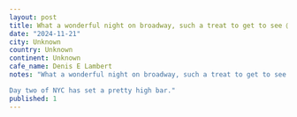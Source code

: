 ```yaml
---
layout: post
title: What a wonderful night on broadway, such a treat to get to see @denis_e_lambert perform on the biggest musical theatre stage on earth, and then as a bonus meet his partner and friends and grill them a
date: "2024-11-21"
city: Unknown
country: Unknown
continent: Unknown
cafe_name: Denis E Lambert
notes: "What a wonderful night on broadway, such a treat to get to see @denis_e_lambert perform on the biggest musical theatre stage on earth, and then as a bonus meet his partner and friends and grill them about the biz.

Day two of NYC has set a pretty high bar."
published: 1
---
```

